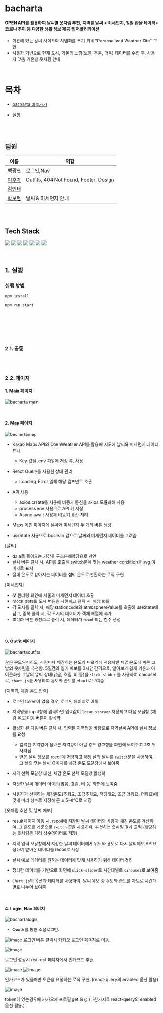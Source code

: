# bacharta

#### OPEN API를 활용하여 날씨별 옷차림 추천, 지역별 날씨 + 미세먼지, 일일 환율 데이터+ 코로나 추이 등 다양한 생활 정보 제공 웹 어플리케이션

- 기존에 있는 날씨 사이트와 차별화를 두기 위해 "Personalized Weather Site" 구현
- 사용자 기반으로 현재 도시, 기온의 느낌(보통, 추움, 더움) 데이터를 수집 후, 사용자 맞춤 기온별 옷차림 안내

<br/>

# 목차

- [bacharta 바로가기](https://bacharta.netlify.app/)

- [실행](#1-실행)

<br/>
<br/>

## 팀원

| 이름                                  | 역할                 |
| ------------------------------------- | -------------------- |
| [백광현](https://github.com/rmawogns) | 로그인,Nav           |
| [이후경](https://github.com/ch4md0m)  | Outfits, 404 Not Found, Footer, Design |
| [김인태](https://github.com/jiye-7)   |                      |
| [박보현](https://github.com/EEOOOO)   | 날씨 & 미세먼지 안내 |

<br/>
<br/>

## Tech Stack

<div>
    <img src="https://img.shields.io/badge/React-61DAFB?style=for-the-badge&logo=react&logoColor=white">
    <img src="https://img.shields.io/badge/JavaScript-F7DF1E?style=for-the-badge&logo=JavaScript&logoColor=white">
    <img src="https://img.shields.io/badge/typescript-3178C6?style=for-the-badge&logo=typescript&logoColor=black">
    <img src="https://img.shields.io/badge/styled components-DB7093?style=for-the-badge&logo=styled-components&logoColor=white">
     <img src="https://img.shields.io/badge/css3-1572B6?style=for-the-badge&logo=css3&logoColor=white">
     <img src="https://img.shields.io/badge/React Query-FF4154?style=for-the-badge&logo=ReactQuery&logoColor=white">
      <img src="https://img.shields.io/badge/Chart.js-FF6384?style=for-the-badge&logo=Chart.js&logoColor=white">
     
</div>

<br/>
<br/>
 
## 1. 실행
### 실행 방법

```sh
npm install

npm run start
```

<br/>

<!-- ### 데모 링크

[🚀 데모링크 바로가기]() -->

<br/>
<br/>

<br/>
<br/>

### 2.1. 공통

<br/>
<br/>

### 2.2. 페이지

#### 1. Main 페이지

![bacharta main](https://user-images.githubusercontent.com/97820540/203570039-9494dc28-8ff4-4865-a4a4-f83e8a96e19e.gif)

<br/>

#### 2. Map 페이지

![bachartamap](https://user-images.githubusercontent.com/97820540/203570271-c5ffc816-988e-43a1-acfd-0b0af090587a.gif)

- Kakao Maps API와 OpenWeather API를 활용해 지도에 날씨와 미세먼지 데이터 표시

  - Key 값을 .env 파일에 저장 후, 사용

- React Query를 사용한 상태 관리

  - Loading, Error 일때 해당 컴포넌트 호출

- API 사용

  - axios.create를 사용해 비동기 통신을 axios 모듈화해 사용
  - process.env 사용으로 API 키 저장
  - Async await 사용해 비동기 통신 처리

- Maps 메인 페이지에 날씨와 미세먼지 두 개의 버튼 생성
- useState 사용으로 boolean 값으로 날씨와 미세먼지 데이터를 그려줌

[날씨]

- data로 들어오는 키값을 구조분해할당으로 선언
- 날씨 버튼 클릭 시, API를 호출해 switch문에 맞는 weather condition을 svg 이미지로 표시
- 절대 온도로 받아지는 데이터를 섭씨 온도로 변환하는 로직 구현

[미세먼지]

- 첫 렌더링 화면에 서울의 미세먼지 데이터 호출
- Mock data로 도시 버튼을 나열하고 클릭 시, 해당 id를
- 각 도시를 클릭 시, 해당 stationcode와 atmosphereValue를 호출해 useState에 담고, 중복 클릭 시, 각 도시의 데이터가 객체 배열에 추가
- 초기화 버튼 생성으로 클릭 시, 데이터가 reset 되는 함수 생성

<br/>

#### 3. Outfit 페이지

![bachartaoutfits](https://user-images.githubusercontent.com/97820540/203570404-8a28439f-c38e-42c8-953b-31048f7374bc.gif)

같은 온도일지라도, 사람마다 체감하는 온도가 다르기에 사용자별 체감 온도에 따른 그날의 옷차림을 추천함.
5일간의 일기 예보를 3시간 간격으로, 알아보기 쉽게 기온과 아이콘화한 그날의 날씨 상태(맑음, 흐림, 비 등)을 ```slick-slider``` 를 사용하여 carousel로, 
```chart js```를 사용하여 온도와 습도를 chart로 보여줌.


[지역과, 체감 온도 입력]

- 로그인 token이 없을 경우, 로그인 페이지로 이동.

- 지역명을 input창에 입력하면 입력값이 ```locar-storage``` 저장되고 다음 모달창 (체감 온도)이동 버튼이 활성화

- 활성화 된 다음 버튼 클릭 시, 입력된 지역명을 바탕으로 지역날씨 API에 날씨 정보를 요청
    - 입력된 지역명이 올바른 지역명이 아닐 경우 경고창을 화면에 보여주고 2초 뒤 사라짐
    - 받은 날씨 정보를 recoil에 저장하고 해당 날의 날씨를 ```switch```문을 사용하여, 그 날의 맞는 날씨 이미지를 체감 온도 모달창에서 보여줌
    
- 지역 선택 모달창 대신, 체감 온도 선택 모달창 활성화

- 저장한 날씨 데이터 아이콘(맑음, 흐림, 비 등) 화면에 보여줌 

- 사용자가 선택하는 체감온도(추워요, 조금추워요, 적당해요, 조금 더워요, 더워요)에 맞게 미리 상수로 저장해 둔 ± 5~0℃로 저장


[옷차림 추천 및 날씨 예보]

- result페이지 이동 시, recoil에 저장된 날씨 데이터와 사용자 체감 온도를 계산하여, 그 온도를 기준으로 ```switch``` 문을 사용하여, 추천하는 옷차림 결과 출력 
  (해당하는 옷차림은 미리 상수데이터로 저장)

- 지역 입력 모달창에서 저장한 날씨 데이터에서 위도와 경도로 다시 날씨예보 API요청하여 받아온 데이터를 recoil로 저장

- 날씨 예보 데이터를 원하는 데이터에 맞게 사용하기 위해 데이터 정리 

- 정리한 데이터를 기반으로 화면에 ```slick-slider```로 시간대별로 ```carousel```로 보여줌

- ```Chart js```의 옵션과 데이터를 사용하여, 날씨 예보 중 온도와 습도를 차트로 시간대별로 나누어 보여줌

<br/>

#### 4. Login, Nav 페이지

![bachartalogin](https://user-images.githubusercontent.com/97820540/203570552-8f03da9f-f8ea-4d67-acce-eb641d939af2.gif)

- Oauth를 통한 소셜로그인.

![image](https://user-images.githubusercontent.com/97820540/197142154-f48bc93b-2523-45ca-b91d-6fd7c687405c.png)
로그인 버튼 클릭시 카카오 로그인 페이지로 이동.

![image](https://user-images.githubusercontent.com/97820540/197142000-499a9cca-1f9c-46cb-9993-7a86b0abb1d4.png)

로그인 성공시 redirect 페이지에서 인가코드 추출.

![image](https://user-images.githubusercontent.com/97820540/197142411-e25c4d41-eeab-48dd-9715-4890ac7fd3f9.png)
![image](https://user-images.githubusercontent.com/97820540/197142537-94637541-fad8-4952-b623-a0cd101c481c.png)

인가코드가 있을때만 토큰을 요청하는 로직 구현. (react-query의 enabled 옵션 활용)

![image](https://user-images.githubusercontent.com/97820540/197143017-a0b0df03-41f5-4cd6-bcf9-527c62ab962a.png)

token이 있는경우에 카카오에 프로필 get 요청 (마찬가지로 react-query의 enabled 옵션 활용.)

<br/>
